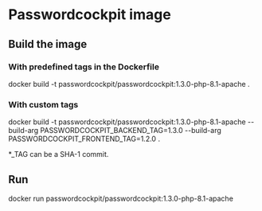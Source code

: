 # Passwordcockpit image

## Build the image
### With predefined tags in the Dockerfile
docker build -t passwordcockpit/passwordcockpit:1.3.0-php-8.1-apache .

### With custom tags
docker build -t passwordcockpit/passwordcockpit:1.3.0-php-8.1-apache  --build-arg PASSWORDCOCKPIT_BACKEND_TAG=1.3.0 --build-arg PASSWORDCOCKPIT_FRONTEND_TAG=1.2.0 .

*_TAG can be a SHA-1 commit.

## Run
docker run passwordcockpit/passwordcockpit:1.3.0-php-8.1-apache